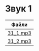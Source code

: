 # Звук 1

| Файли                                 |
|---------------------------------------|
| [З1_1.mp3](../ресурси/звуки/З1_1.mp3) |
| [З1_2.mp3](../ресурси/звуки/З1_2.mp3) |